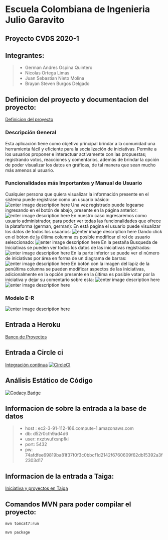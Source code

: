 # Escuela Colombiana de Ingenieria Julio Garavito
## Proyecto CVDS 2020-1
## Integrantes: 
>- German Andres Ospina Quintero
>- Nicolas Ortega Limas
>- Juan Sebastian Nieto Molina 
>- Brayan Steven Burgos Delgado

## Definicion del proyecto y documentacion del proyecto:
[Definicion del proyecto](https://drive.google.com/file/d/1CUC9XXWHU8wnbFzoWo5ZUM3y5VEtSGhp/view?usp=sharing)
### Descripción General
Esta aplicación tiene como objetivo principal brindar a la comunidad una herramienta fácil y eficiente para la socialización de iniciativas.
Permite a los usuarios proponer e interactuar activamente con las
propuestas; registrando votos, reacciones y comentarios, además de brindar
la opción de poder visualizar los datos en gráficas, de tal manera que sean mucho más amenos al usuario.
### Funcionalidades más Importantes y Manual de Usuario
Cualquier persona que quiera visualizar la información presente en el sistema puede registrase como un usuario básico:
![enter image description here](https://github.com/ECI-Banco-de-proyectos/ProyectoCVDS/blob/master/imagenes/Registro.PNG?raw=true)
Una vez registrado puede logearse ingresando en el botón de abajo, presente en la página anterior:
![enter image description here](https://github.com/ECI-Banco-de-proyectos/ProyectoCVDS/blob/master/imagenes/Ingreso.PNG?raw=true)
En nuestro caso ingresaremos como usuario administrador, para poder ver todas las funcionalidades que ofrece la plataforma (german, german):
En está pagina el usuario puede visualizar los datos de todos los usuarios:
![enter image description here](https://github.com/ECI-Banco-de-proyectos/ProyectoCVDS/blob/master/imagenes/Datos%20del%20usuario.PNG?raw=true)
Dando click en el bóton de la última columna es posible modificar el rol de usuario seleccionado:
![enter image description here](https://github.com/ECI-Banco-de-proyectos/ProyectoCVDS/blob/master/imagenes/Modificaci%C3%B3n%20Datos%20del%20Usuario.PNG?raw=true)
En la pestaña Busqueda de Iniciativas se pueden ver todos los datos de las iniciativas registradas:
![enter image description here](https://github.com/ECI-Banco-de-proyectos/ProyectoCVDS/blob/master/imagenes/Busqueda%20de%20iniciativas.PNG?raw=true)
En la parte inferior se puede ver el número de iniciativas por área en forma de un diagrama de barras:
![enter image description here](https://github.com/ECI-Banco-de-proyectos/ProyectoCVDS/blob/master/imagenes/Iniciativas%20por%20%C3%81rea.PNG?raw=true)
En botón con la imagen del lapiz de la penúltima columna se pueden modificar aspectos de las iniciativas, adicionalmente en la opción presente en la última es posible votar por la iniciativa y dejar su comentario sobre esta:
![enter image description here](https://github.com/ECI-Banco-de-proyectos/ProyectoCVDS/blob/master/imagenes/Modificar%20Iniciativa.PNG?raw=true)
![enter image description here](https://github.com/ECI-Banco-de-proyectos/ProyectoCVDS/blob/master/imagenes/Comentario_Voto_Iniciativa.PNG?raw=true)
### Modelo E-R
![enter image description here](https://github.com/ECI-Banco-de-proyectos/ProyectoCVDS/blob/master/imagenes/BD.PNG?raw=true)
## Entrada a Heroku
[Banco de Proyectos](https://proyectocvds2.herokuapp.com/faces/Registro.xhtml)
## Entrada a Circle ci
[Integración continua](https://app.circleci.com/pipelines/github/ECI-Banco-de-proyectos/ProyectoCVDS)
[![CircleCI](https://circleci.com/gh/ECI-Banco-de-proyectos/ProyectoCVDS/tree/master.svg?style=svg)](https://circleci.com/gh/ECI-Banco-de-proyectos/ProyectoCVDS/tree/master)
## Análisis Estático de Código
[![Codacy Badge](https://api.codacy.com/project/badge/Grade/39c3005f4d474aee881294dc88c1997b)](https://www.codacy.com/gh/ECI-Banco-de-proyectos/ProyectoCVDS?utm_source=github.com&amp;utm_medium=referral&amp;utm_content=ECI-Banco-de-proyectos/ProyectoCVDS&amp;utm_campaign=Badge_Grade)
## Informacion de sobre la entrada a la base de datos
>- host : ec2-3-91-112-166.compute-1.amazonaws.com
>- db: d52r0cth9ad4d6
>- user: nxztwufxsnpfki
>- port: 5432
>- pw: 74afdfee69819ba81f37f0f3c0bbcf1d2142f6760609f62db15392a3f2303d17 

## Informacion de la entrada a Taiga:
[Iniciativa y proyectos en Taiga](https://tree.taiga.io/project/germanaoq-plataforma-banco-de-iniciativas-de-proyectos/timeline)

## Comandos MVN para poder compilar el proyecto:
```mvn tomcat7:run``` 

```mvn package```
